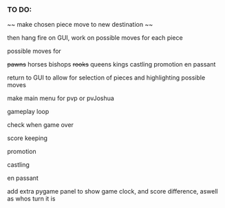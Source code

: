 ### TO DO:

~~ make chosen piece move to new destination ~~

then hang fire on GUI, work on possible moves for each piece

possible moves for

~~pawns~~
horses
bishops
~~rooks~~
queens
kings
castling
promotion
en passant









return to GUI to allow for selection of pieces and highlighting possible moves




make main menu for pvp or pvJoshua

gameplay loop

check when game over

score keeping

promotion

castling

en passant

add extra pygame panel to show game clock, and score difference, aswell as whos turn it is



